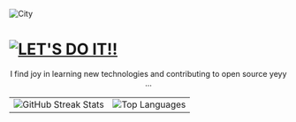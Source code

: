 ![City](https://i.giphy.com/media/v1.Y2lkPTc5MGI3NjExNmM2bWhhcm9iOW85Y2Fxb3BlMHExZ2dkcmRvajgwcDNocXVuOXdqYyZlcD12MV9pbnRlcm5hbF9naWZfYnlfaWQmY3Q9Zw/NKEt9elQ5cR68/giphy.gif)

# [![LET'S DO IT!!](https://img.shields.io/badge/Hii%20there%20!!-702963?style=for-the-badge)](https://github.com/niylii)
<div style="text-align: center;">
  I find joy in learning new technologies and contributing to open source yeyy ...
</div>
<div style="text-align: center;">
<br>   
   <table style="margin: 0 auto;">
    <tr>
      <td>
        <img src="https://github-readme-streak-stats.herokuapp.com/?user=niylii&theme=dark-minimalist&exclude_days=Sun%2CSat" alt="GitHub Streak Stats" />
      </td>
      <td>
        <img src="https://github-readme-stats.vercel.app/api/top-langs/?username=niylii&layout=compact&theme=dark&hide_border=true&bg_color=1E1E1E&text_color=e3e9ef&icon_color=4CAF50&title_color=E3E9EF" alt="Top Languages" />
      </td>
    </tr>
  </table>
</div>
